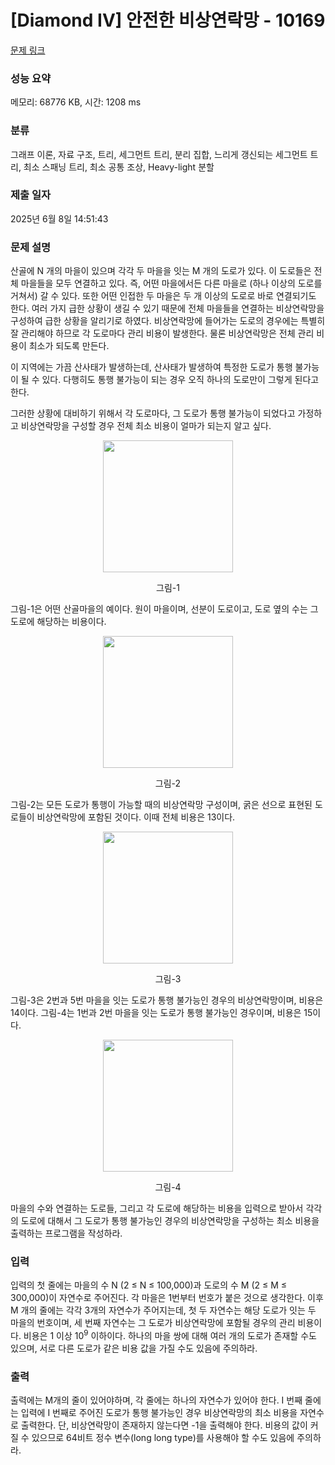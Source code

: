 # [Diamond IV] 안전한 비상연락망 - 10169 

[문제 링크](https://www.acmicpc.net/problem/10169) 

### 성능 요약

메모리: 68776 KB, 시간: 1208 ms

### 분류

그래프 이론, 자료 구조, 트리, 세그먼트 트리, 분리 집합, 느리게 갱신되는 세그먼트 트리, 최소 스패닝 트리, 최소 공통 조상, Heavy-light 분할

### 제출 일자

2025년 6월 8일 14:51:43

### 문제 설명

<p>산골에 N 개의 마을이 있으며 각각 두 마을을 잇는 M 개의 도로가 있다. 이 도로들은 전체 마을들을 모두 연결하고 있다. 즉, 어떤 마을에서든 다른 마을로 (하나 이상의 도로를 거쳐서) 갈 수 있다. 또한 어떤 인접한 두 마을은 두 개 이상의 도로로 바로 연결되기도 한다. 여러 가지 급한 상황이 생길 수 있기 때문에 전체 마을들을 연결하는 비상연락망을 구성하여 급한 상황을 알리기로 하였다. 비상연락망에 들어가는 도로의 경우에는 특별히 잘 관리해야 하므로 각 도로마다 관리 비용이 발생한다. 물론 비상연락망은 전체 관리 비용이 최소가 되도록 만든다.</p>

<p>이 지역에는 가끔 산사태가 발생하는데, 산사태가 발생하여 특정한 도로가 통행 불가능이 될 수 있다. 다행히도 통행 불가능이 되는 경우 오직 하나의 도로만이 그렇게 된다고 한다. </p>

<p>그러한 상황에 대비하기 위해서 각 도로마다, 그 도로가 통행 불가능이 되었다고 가정하고 비상연락망을 구성할 경우 전체 최소 비용이 얼마가 되는지 알고 싶다.</p>

<p style="text-align: center;"><img alt="" src="https://upload.acmicpc.net/8afa3d21-e3bb-4699-8dd9-6884c55930b1/-/preview/" style="width: 208px; height: 211px;"></p>

<p style="text-align: center;">그림-1</p>

<p>그림-1은 어떤 산골마을의 예이다. 원이 마을이며, 선분이 도로이고, 도로 옆의 수는 그 도로에 해당하는 비용이다. </p>

<p style="text-align: center;"><img alt="" src="https://upload.acmicpc.net/a7d171bc-f378-461c-a2a7-30bfa190ceea/-/preview/" style="width: 208px; height: 211px;"></p>

<p style="text-align: center;">그림-2</p>

<p>그림-2는 모든 도로가 통행이 가능할 때의 비상연락망 구성이며, 굵은 선으로 표현된 도로들이 비상연락망에 포함된 것이다. 이때 전체 비용은 13이다.</p>

<p style="text-align: center;"><img alt="" src="https://upload.acmicpc.net/dc5c5037-d685-4b18-af20-35c0e062d0bc/-/preview/" style="width: 208px; height: 211px;"></p>

<p style="text-align: center;">그림-3</p>

<p>그림-3은 2번과 5번 마을을 잇는 도로가 통행 불가능인 경우의 비상연락망이며, 비용은 14이다. 그림-4는 1번과 2번 마을을 잇는 도로가 통행 불가능인 경우이며, 비용은 15이다.</p>

<p style="text-align: center;"><img alt="" src="https://upload.acmicpc.net/5af3b9cb-8b54-4fcf-81a1-374b99f8366e/-/preview/" style="width: 208px; height: 211px;"></p>

<p style="text-align: center;">그림-4</p>

<p>마을의 수와 연결하는 도로들, 그리고 각 도로에 해당하는 비용을 입력으로 받아서 각각의 도로에 대해서 그 도로가 통행 불가능인 경우의 비상연락망을 구성하는 최소 비용을 출력하는 프로그램을 작성하라.</p>

### 입력 

 <p>입력의 첫 줄에는 마을의 수 N (2 ≤ N ≤ 100,000)과 도로의 수 M (2 ≤ M ≤ 300,000)이 자연수로 주어진다. 각 마을은 1번부터 번호가 붙은 것으로 생각한다. 이후 M 개의 줄에는 각각 3개의 자연수가 주어지는데, 첫 두 자연수는 해당 도로가 잇는 두 마을의 번호이며, 세 번째 자연수는 그 도로가 비상연락망에 포함될 경우의 관리 비용이다. 비용은 1 이상 10<sup>9</sup> 이하이다. 하나의 마을 쌍에 대해 여러 개의 도로가 존재할 수도 있으며, 서로 다른 도로가 같은 비용 값을 가질 수도 있음에 주의하라.</p>

### 출력 

 <p>출력에는 M개의 줄이 있어야하며, 각 줄에는 하나의 자연수가 있어야 한다. I 번째 줄에는 입력에 I 번째로 주어진 도로가 통행 불가능인 경우 비상연락망의 최소 비용을 자연수로 출력한다. 단, 비상연락망이 존재하지 않는다면 -1을 출력해야 한다. 비용의 값이 커질 수 있으므로 64비트 정수 변수(long long type)를 사용해야 할 수도 있음에 주의하라.</p>

